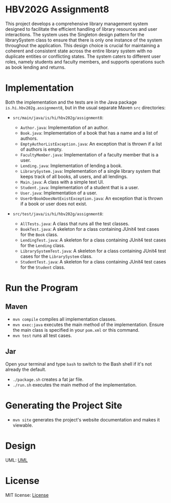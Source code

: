 # HBV202G Assignment8
This project develops a comprehensive library management system designed to facilitate the efficient handling of library resources and user interactions. The system uses the Singleton design pattern for the librarySystem class to ensure that there is only one instance of the system throughout the application. This design choice is crucial for maintaining a coherent and consistent state across the entire library system with no duplicate entities or conflicting states. The system caters to different user roles, namely students and faculty members, and supports operations such as book lending and returns.

# Implementation
Both the implementation and the tests are in the Java package `is.hi.hbv202g.assignment8`, 
but in the usual separate Maven `src` directories:

- `src/main/java/is/hi/hbv202g/assignment8`:
  - `Author.java`: Implementation of an author.
  - `Book.java`: Implementation of a book that has a name and a list of authors.
  - `EmptyAuthorListException.java`: An exception that is thrown if a list of authors is empty.
  - `FacultyMember.java`: Implementation of a faculty member that is a user.
  - `Lending.java`: Implementation of lending a book. 
  - `LibrarySystem.java`: Implementation of a single library system that keeps track of all books, all users, and all lendings.
  - `Main.java`: A class with a simple text UI.
  - `Student.java`: Implementation of a student that is a user.
  - `User.java`: Implementation of a user.
  - `UserOrBookDoesNotExistException.java`: An exception that is thrown if a book or user does not exist.

- `src/test/java/is/hi/hbv202g/assignment8`:
  - `AllTests.java`: A class that runs all the test classes.
  - `BookTest.java`: A skeleton for a class containing JUnit4 test cases for the `Book` class.
  - `LendingTest.java`: A skeleton for a class containing JUnit4 test cases for the `Lending` class.
  - `LibrarySystemTest.java`: A skeleton for a class containing JUnit4 test cases for the `LibrarySystem` class.
  - `StudentTest.java`: A skeleton for a class containing JUnit4 test cases for the `Student` class.

# Run the Program

## Maven
- `mvn compile` compiles all implementation classes.
- `mvn exec:java` executes the main method of the implementation. Ensure the main class is specified in your `pom.xml` or this command.
- `mvn test` runs all test cases.

## Jar
Open your terminal and type `bash` to switch to the Bash shell if it's not already the default.

- `./package.sh` creates a fat jar file.
- `./run.sh` executes the main method of the implementation.

# Generating the Project Site
- `mvn site` generates the project's website documentation and makes it viewable.

# Design
UML: [UML](src/site/markdown/uml.md)

# License
MIT license: [License](LICENSE)
